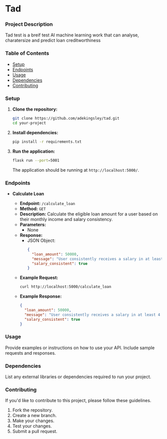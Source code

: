 # Tad

### Project Description

Tad test is a breif test AI machine learning work that can analyse, charatersize and predict loan creditworthiness 

### Table of Contents

- [Setup](#setup)
- [Endpoints](#endpoints)
- [Usage](#usage)
- [Dependencies](#dependencies)
- [Contributing](#contributing)

### Setup

1. **Clone the repository:**

   ```bash
   git clone https://github.com/adekingsley/tad.git
   cd your-project
   ```

2. **Install dependencies:**

   ```bash
   pip install -r requirements.txt
   ```

3. **Run the application:**

   ```bash
   flask run --port=5001
   ```

   The application should be running at `http://localhost:5000/`.

### Endpoints

- **Calculate Loan**

  - **Endpoint:** `/calculate_loan`
  - **Method:** `GET`
  - **Description:** Calculate the eligible loan amount for a user based on their monthly income and salary consistency.
  - **Parameters:**
    - None
  - **Response:**
    - JSON Object:
      ```json
      {
        "loan_amount": 50000,
        "message": "User consistently receives a salary in at least 4 months.",
        "salary_consistent": true
      }
      ```
  - **Example Request:**
    ```bash
    curl http://localhost:5000/calculate_loan
    ```
  - **Example Response:**
    ```json
    {
      "loan_amount": 50000,
      "message": "User consistently receives a salary in at least 4 months.",
      "salary_consistent": true
    }
    ```

### Usage

Provide examples or instructions on how to use your API. Include sample requests and responses.

### Dependencies

List any external libraries or dependencies required to run your project.

### Contributing

If you'd like to contribute to this project, please follow these guidelines.

1. Fork the repository.
2. Create a new branch.
3. Make your changes.
4. Test your changes.
5. Submit a pull request.
